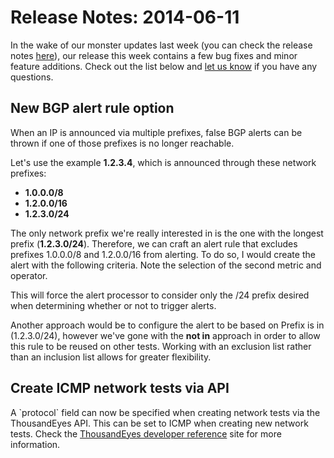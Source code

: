 # Release Notes: 2014-06-11

In the wake of our monster updates last week \(you can check the release notes [here](https://success.thousandeyes.com/ViewArticle?articleIdParam=kA0E0000000CmloKAC)\), our release this week contains a few bug fixes and minor feature additions. Check out the list below and [let us know](mailto:support@thousandeyes.com?subject=Release%20Questions) if you have any questions.

## New BGP alert rule option

When an IP is announced via multiple prefixes, false BGP alerts can be thrown if one of those prefixes is no longer reachable.  

Let's use the example **1.2.3.4**, which is announced through these network prefixes:

* **1.0.0.0/8**
* **1.2.0.0/16**
* **1.2.3.0/24**

The only network prefix we're really interested in is the one with the longest prefix \(**1.2.3.0/24**\).  Therefore, we can craft an alert rule that excludes prefixes 1.0.0.0/8 and 1.2.0.0/16 from alerting.  To do so, I would create the alert with the following criteria.  Note the selection of the second metric and operator.

This will force the alert processor to consider only the /24 prefix desired when determining whether or not to trigger alerts.

Another approach would be to configure the alert to be based on Prefix is in \(1.2.3.0/24\), however we've gone with the **not in** approach in order to allow this rule to be reused on other tests.  Working with an exclusion list rather than an inclusion list allows for greater flexibility.

## Create ICMP network tests via API

A \`protocol\` field can now be specified when creating network tests via the ThousandEyes API. This can be set to ICMP when creating new network tests. Check the [ThousandEyes developer reference](http://developer.thousandeyes.com/#/changesummary) site for more information.

